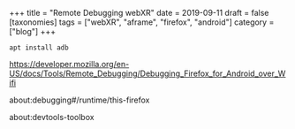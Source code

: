 +++
title = "Remote Debugging webXR"
date = 2019-09-11
draft = false
[taxonomies]
tags = ["webXR", "aframe", "firefox", "android"]
category = ["blog"]
+++

`apt install adb`


https://developer.mozilla.org/en-US/docs/Tools/Remote_Debugging/Debugging_Firefox_for_Android_over_Wifi


about:debugging#/runtime/this-firefox

about:devtools-toolbox
